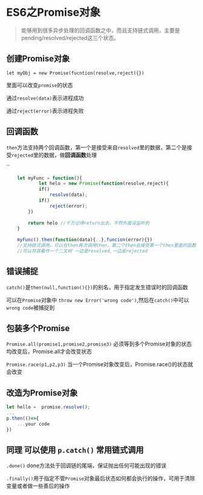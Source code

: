 # ES6之Promise对象

>能够用到很多异步处理的回调函数之中，而且支持链式调用，主要是pending/resolved/rejected这三个状态。
>



创建Promise对象
--

`let myObj = new Promise(fucntion(resolve,reject){})`

里面可以改变`promise`的状态

通过`resolve(data)`表示进程成功

通过`reject(error)`表示进程失败


回调函数
--

`then`方法支持两个回调函数，第一个是接受来自`resolved`里的数据，第二个是接受`rejected`里的数据，做**回调函数**处理

``

```js
	let myFunc = function(){
			let helo = new Promise(function(resolve,reject){
			if()
				resolve(data);
			if()
				reject(error);
		})
		
		return helo //千万记得return出去，不然外面没监听到
	}
	
	myFunc().then(function(data){..},funcion(error){})
	//支持链式调用，可以在then再次调用then，第二个then会接受第一个then里面的函数值作为参数逐步往下
	//可以将其看作一个二叉树 一边是resolved,一边是rejected

```

错误捕捉
--
`catch()`是`then(null,function(){})`的别名，用于指定发生错误时的回调函数

可以在`Promise`对象中 `throw new Error('wrong code')`,然后在`catch()`中可以`wrong code`被捕捉到

包装多个Promise
--
`Promise.all(promise1,promise2,promise3)` 必须等到多个Promise对象的状态均改变后，Promise.all才会改变状态

`Promise.race(p1,p2,p3)` 当一个Promise对象改变后，Promise.race()的状态就会改变


改造为Promise对象
--
```js
let hello =  promise.resolve();
...
p.then(()=>{
	...your code
})
```
同理 可以使用 `p.catch()`
常用链式调用
--

`.done()` done方法处于回调链的尾端，保证抛出任何可能出现的错误

`.finally()`用于指定不管`Promise`对象最后状态如何都会执行的操作，可用于清除变量或者做一些善后的操作

